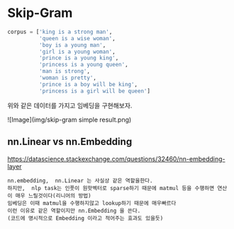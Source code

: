 # Skip-Gram 

```py
corpus = ['king is a strong man', 
          'queen is a wise woman', 
          'boy is a young man',
          'girl is a young woman',
          'prince is a young king',
          'princess is a young queen',
          'man is strong', 
          'woman is pretty',
          'prince is a boy will be king',
          'princess is a girl will be queen']
```
위와 같은 데이터를 가지고 임베딩을 구현해보자.


![Image](img/skip-gram simple result.png)


## nn.Linear vs nn.Embedding 

https://datascience.stackexchange.com/questions/32460/nn-embedding-layer
```
nn.embedding,  nn.Linear 는 사실상 같은 역할을한다. 
하지만,  nlp task는 인풋이 원핫벡터로 sparse하기 때문에 matmul 등을 수행하면 연산이 매우 느릴것이다(리니어의 방법)
임베딩은 이때 matmul을 수행하지않고 lookup하기 때문에 매우빠르다
이런 이유로 같은 역할이지만 nn.Embedding 을 쓴다.
(코드에 명시적으로 Embedding 이라고 적어주는 효과도 있을듯)
```